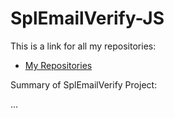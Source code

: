 # SplEmailVerify-JS

This is a link for all my repositories:

-   [My Repositories](https://github.com/DexxterGWM?tab=repositories)

Summary of SplEmailVerify Project:

...
